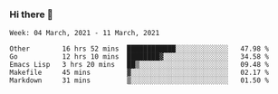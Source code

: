 ### Hi there 👋

<!--START_SECTION:waka-->
```text
Week: 04 March, 2021 - 11 March, 2021

Other        16 hrs 52 mins  ████████████░░░░░░░░░░░░░   47.98 % 
Go           12 hrs 10 mins  ████████▓░░░░░░░░░░░░░░░░   34.58 % 
Emacs Lisp   3 hrs 20 mins   ██▒░░░░░░░░░░░░░░░░░░░░░░   09.48 % 
Makefile     45 mins         ▓░░░░░░░░░░░░░░░░░░░░░░░░   02.17 % 
Markdown     31 mins         ▒░░░░░░░░░░░░░░░░░░░░░░░░   01.50 % 
```
<!--END_SECTION:waka-->

<!--
**yqmmm/yqmmm** is a ✨ _special_ ✨ repository because its `README.md` (this file) appears on your GitHub profile.

Here are some ideas to get you started:

- 🔭 I’m currently working on ...
- 🌱 I’m currently learning ...
- 👯 I’m looking to collaborate on ...
- 🤔 I’m looking for help with ...
- 💬 Ask me about ...
- 📫 How to reach me: ...
- 😄 Pronouns: ...
- ⚡ Fun fact: ...
-->
